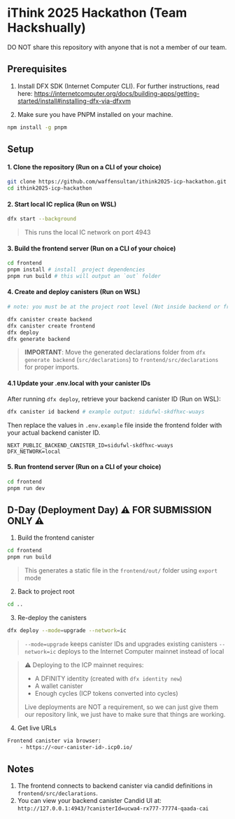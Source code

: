 # iThink 2025 Hackathon (Team Hackshually)

DO NOT share this repository with anyone that is not a member of our team.

## Prerequisites

1. Install DFX SDK (Internet Computer CLI). For further instructions, read here: https://internetcomputer.org/docs/building-apps/getting-started/install#installing-dfx-via-dfxvm

2. Make sure you have PNPM installed on your machine.

```bash
npm install -g pnpm
```

## Setup

#### 1. Clone the repository (Run on a CLI of your choice)

```bash
git clone https://github.com/waffensultan/ithink2025-icp-hackathon.git
cd ithink2025-icp-hackathon
```

#### 2. Start local IC replica (Run on WSL)

```bash
dfx start --background
```

> This runs the local IC network on port 4943

#### 3. Build the frontend server (Run on a CLI of your choice)

```bash
cd frontend
pnpm install # install  project dependencies
pnpm run build # this will output an `out` folder
```

#### 4. Create and deploy canisters (Run on WSL)

```bash
# note: you must be at the project root level (Not inside backend or frontend folder)

dfx canister create backend
dfx canister create frontend
dfx deploy
dfx generate backend
```

> **IMPORTANT**: Move the generated declarations folder from `dfx generate backend` (`src/declarations`) to `frontend/src/declarations` for proper imports.

#### 4.1 Update your .env.local with your canister IDs

After running `dfx deploy`, retrieve your backend canister ID (Run on WSL):

```bash
dfx canister id backend # example output: sidufwl-skdfhxc-wuays
```

Then replace the values in `.env.example` file inside the frontend folder with your actual backend canister ID.

```env
NEXT_PUBLIC_BACKEND_CANISTER_ID=sidufwl-skdfhxc-wuays
DFX_NETWORK=local
```

#### 5. Run frontend server (Run on a CLI of your choice)

```bash
cd frontend
pnpm run dev
```

## D-Day (Deployment Day) ⚠️ FOR SUBMISSION ONLY ⚠️

1. Build the frontend canister

```bash
cd frontend
pnpm run build
```

> This generates a static file in the `frontend/out/` folder using `export` mode

2. Back to project root

```bash
cd ..
```

3. Re-deploy the canisters

```bash
dfx deploy --mode=upgrade --network=ic
```

> `--mode=upgrade` keeps canister IDs and upgrades existing canisters
> `--network=ic` deploys to the Internet Computer mainnet instead of local

> ⚠ Deploying to the ICP mainnet requires:
>
> -   A DFINITY identity (created with `dfx identity new`)
> -   A wallet canister
> -   Enough cycles (ICP tokens converted into cycles)
>
> Live deployments are NOT a requirement, so we can just give them our repository link, we just have to make sure that things are working.

4. Get live URLs

```bash
Frontend canister via browser:
    - https://<our-canister-id>.icp0.io/
```

## Notes

1. The frontend connects to backend canister via candid definitions in `frontend/src/declarations`.
2. You can view your backend canister Candid UI at:
   `http://127.0.0.1:4943/?canisterId=ucwa4-rx777-77774-qaada-cai`

